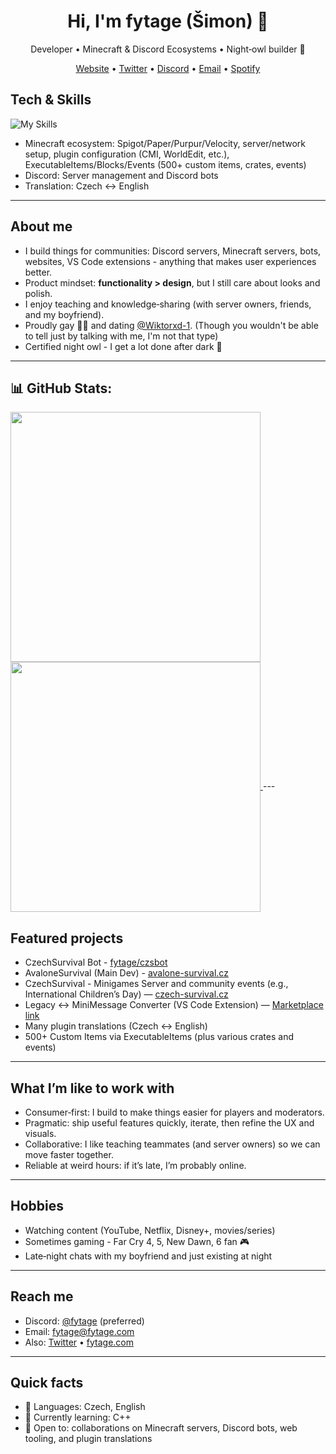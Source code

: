 <h1 align="center">Hi, I'm <strong>fytage</strong> (Šimon) 👋</h1>
<p align="center">Developer • Minecraft & Discord Ecosystems • Night‑owl builder 🌙</p>

<p align="center">
  <a href="https://fytage.com">Website</a> •
  <a href="https://twitter.com/fytagee">Twitter</a> •
  <a href="https://discord.com/users/743455055193047142">Discord</a> •
  <a href="mailto:fytage@fytage.com">Email</a> •
  <a href="https://open.spotify.com/user/kolek2zge60dgeu9s9x8n1h36">Spotify</a>
</p>

## Tech & Skills
![My Skills](https://go-skill-icons.vercel.app/api/icons?i=cpp,js,typescript,html,php,css,mysql,nodejs,vscode,discordjs,discord,discordbots,cloudflare,apple,yaml,api,canva,chatgpt,chrome,digitalocean,excel,githubcopilot,ubuntu,slack,word)
- Minecraft ecosystem: Spigot/Paper/Purpur/Velocity, server/network setup, plugin configuration (CMI, WorldEdit, etc.), ExecutableItems/Blocks/Events (500+ custom items, crates, events)  
- Discord: Server management and Discord bots  
- Translation: Czech ↔ English  

---

## About me
- I build things for communities: Discord servers, Minecraft servers, bots, websites, VS Code extensions - anything that makes user experiences better.  
- Product mindset: <strong>functionality > design</strong>, but I still care about looks and polish.  
- I enjoy teaching and knowledge‑sharing (with server owners, friends, and my boyfriend).  
- Proudly gay 🏳️‍🌈 and dating <a href="https://github.com/Wiktorxd-1">@Wiktorxd-1</a>. (Though you wouldn't be able to tell just by talking with me, I'm not that type)
- Certified night owl - I get a lot done after dark 🌌

---

## 📊 GitHub Stats:

<a href="https://github.com/anuraghazra/github-readme-stats">
  <img height=400 align="center" src="https://github-readme-stats.vercel.app/api?username=fytage&theme=radical" />
</a>
<a href="https://github.com/anuraghazra/convoychat">
  <img height=400 align="center" src="https://github-readme-stats.vercel.app/api/top-langs/?username=fytage&layout=compact&theme=radical" />
</a>
---

## Featured projects
- CzechSurvival Bot - <a href="https://github.com/fytage/czsbot">fytage/czsbot</a>  
- AvaloneSurvival (Main Dev) - <a href="https://avalone-survival.cz">avalone-survival.cz</a>  
- CzechSurvival - Minigames Server and community events (e.g., International Children’s Day) — <a href="https://czech-survival.cz">czech-survival.cz</a>  
- Legacy ↔ MiniMessage Converter (VS Code Extension) — <a href="https://marketplace.visualstudio.com/items?itemName=fytage.legacy-to-minimessage">Marketplace link</a>  
- Many plugin translations (Czech ↔ English)  
- 500+ Custom Items via ExecutableItems (plus various crates and events)

---

## What I’m like to work with
- Consumer‑first: I build to make things easier for players and moderators.  
- Pragmatic: ship useful features quickly, iterate, then refine the UX and visuals.  
- Collaborative: I like teaching teammates (and server owners) so we can move faster together.  
- Reliable at weird hours: if it’s late, I’m probably online.

---

## Hobbies
- Watching content (YouTube, Netflix, Disney+, movies/series)  
- Sometimes gaming - Far Cry 4, 5, New Dawn, 6 fan 🎮  
- Late‑night chats with my boyfriend and just existing at night

---

## Reach me
- Discord: <a href="https://discord.com/users/743455055193047142">@fytage</a> (preferred)  
- Email: <a href="mailto:fytage@fytage.com">fytage@fytage.com</a>  
- Also: <a href="https://twitter.com/fytagee">Twitter</a> • <a href="https://fytage.com">fytage.com</a>

---

## Quick facts
- 💬 Languages: Czech, English
- 🔭 Currently learning: C++  
- 🤝 Open to: collaborations on Minecraft servers, Discord bots, web tooling, and plugin translations
